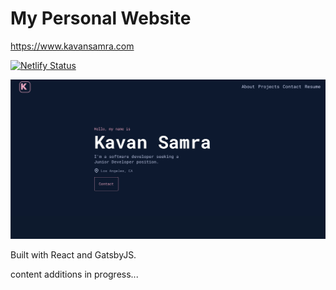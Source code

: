 # My Personal Website

https://www.kavansamra.com

[![Netlify Status](https://api.netlify.com/api/v1/badges/ccb34e61-42cb-4b53-8cbe-d55dc5515a5d/deploy-status)](https://app.netlify.com/sites/festive-lichterman-3407a0/deploys)

![Site Landing Page](/src/images/home.jpg "Landing page")

Built with React and GatsbyJS.

content additions in progress...
